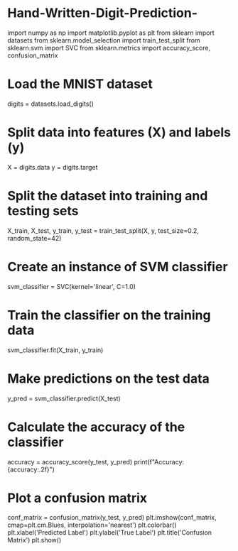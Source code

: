 # Hand-Written-Digit-Prediction-
import numpy as np
import matplotlib.pyplot as plt
from sklearn import datasets
from sklearn.model_selection import train_test_split
from sklearn.svm import SVC
from sklearn.metrics import accuracy_score, confusion_matrix

# Load the MNIST dataset
digits = datasets.load_digits()

# Split data into features (X) and labels (y)
X = digits.data
y = digits.target

# Split the dataset into training and testing sets
X_train, X_test, y_train, y_test = train_test_split(X, y, test_size=0.2, random_state=42)

# Create an instance of SVM classifier
svm_classifier = SVC(kernel='linear', C=1.0)

# Train the classifier on the training data
svm_classifier.fit(X_train, y_train)

# Make predictions on the test data
y_pred = svm_classifier.predict(X_test)

# Calculate the accuracy of the classifier
accuracy = accuracy_score(y_test, y_pred)
print(f"Accuracy: {accuracy:.2f}")

# Plot a confusion matrix
conf_matrix = confusion_matrix(y_test, y_pred)
plt.imshow(conf_matrix, cmap=plt.cm.Blues, interpolation='nearest')
plt.colorbar()
plt.xlabel('Predicted Label')
plt.ylabel('True Label')
plt.title('Confusion Matrix')
plt.show()
